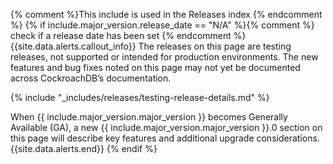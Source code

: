 {% comment %}This include is used in the Releases index {% endcomment %}
{% if include.major_version.release_date == "N/A" %}{% comment %} check if a release date has been set {% endcomment %}
{{site.data.alerts.callout_info}}
The releases on this page are testing releases, not supported or intended for production environments. The new features and bug fixes noted on this page may not yet be documented across CockroachDB’s documentation.

{% include "_includes/releases/testing-release-details.md" %}

When {{ include.major_version.major_version }} becomes Generally Available (GA), a new {{ include.major_version.major_version }}.0 section on this page will describe key features and additional upgrade considerations.
{{site.data.alerts.end}}
{% endif %}
